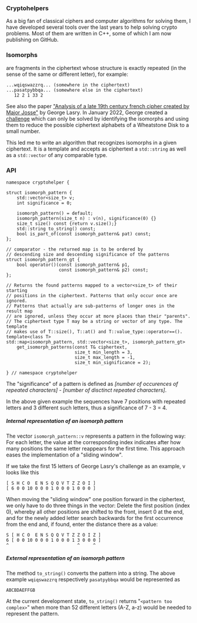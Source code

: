 ### Cryptohelpers

As a big fan of classical ciphers and computer algorithms for solving them, I have developed several tools over the last years to help solving crypto problems. Most of them are written in C++, some of which I am now publishing on GitHub.

### Isomorphs

are fragments in the ciphertext whose structure is exactly repeated (in the sense of the same or different letter), for example:

```
...wqiqswazzrq... (somewhere in the ciphertext)
...pasatpybbqa... (somewhere else in the ciphertext)
   12 2 1 33 2
```

See also the paper ["Analysis of a late 19th century french cipher created by Major Josse"](https://www.tandfonline.com/doi/full/10.1080/01611194.2021.1996484) by George Lasry.
In January 2022, George created a [challenge](https://scienceblogs.de/klausis-krypto-kolumne/the-friedman-ring-challenge-by-george-lasry/) which can only be solved by identifying the isomorphs and using them to reduce the possible ciphertext alphabets of a Wheatstone Disk to a small number. 

This led me to write an algorithm that recognizes isomorphs in a given ciphertext. It is a template and accepts as ciphertext a `std::string` as well as a `std::vector` of any comparable type.

### API

```
namespace cryptohelper {

struct isomorph_pattern {
    std::vector<size_t> v;
    int significance = 0;

    isomorph_pattern() = default;
    isomorph_pattern(size_t n) : v(n), significance(0) {}
    size_t size() const {return v.size();}
    std::string to_string() const;
    bool is_part_of(const isomorph_pattern& pat) const;
};

// comparator - the returned map is to be ordered by 
// descending size and descending significance of the patterns
struct isomorph_pattern_gt {
    bool operator()(const isomorph_pattern& p1, 
                    const isomorph_pattern& p2) const;
};

// Returns the found patterns mapped to a vector<size_t> of their starting
// positions in the ciphertext. Patterns that only occur once are ignored.
// Patterns that actually are sub-patterns of longer ones in the result map 
// are ignored, unless they occur at more places than their "parents". 
// The ciphertext type T may be a string or vector of any type. The template
// makes use of T::size(), T::at() and T::value_type::operator==(). 
template<class T>
std::map<isomorph_pattern, std::vector<size_t>, isomorph_pattern_gt>
    get_isomorph_patterns(const T& ciphertext,
                          size_t min_length = 3,
                          size_t max_length = -1,
                          size_t min_significance = 2);

} // namespace cryptohelper
```



The "significance" of a pattern is defined as
*[number of occurences of repeated characters] - [number of disctinct repeated characters]*. 

In the above given example the sequences have 7 positions with repeated letters and 3 different such letters, thus a significance of 7 - 3 = 4.

##### Internal representation of an isomorph pattern

The vector `isomorph_pattern::v` represents a pattern in the following way: For each letter, the value at the corresponding index indicates after how many positions the same letter reappears for the first time. This approach eases the implementation of a "sliding window".

If we take the first 15 letters of George Lasry's challenge as an example, v looks like this

```
[ S H C O  E N S Q Q V T Z Z O I ] 
[ 6 0 0 10 0 0 0 1 0 0 0 1 0 0 0 ]
```

When moving the "sliding window" one position forward in the ciphertext, we only have to do three things in the vector: Delete the first position (index 0), whereby  all other positions are shifted to the front, insert 0 at the end, and  for the newly added letter search backwards for the first occurrence from the end and, if found, enter the distance there as a value:

```
S [ H C O  E N S Q Q V T Z Z O I Z ] 
6 [ 0 0 10 0 0 0 1 0 0 0 1 3 0 0 0 ] 
^                          ^     ^
```

##### External representation of an isomorph pattern

The method `to_string()` converts the pattern into a string. The above example `wqiqswazzrq` respectively
`pasatpybbqa` would be represented as

```
ABCBDAEFFGB
```

At the current development state, `to_string()` returns "`<pattern too complex>`" when more than 52 different letters (A-Z, a-z) would be needed to represent the pattern.

